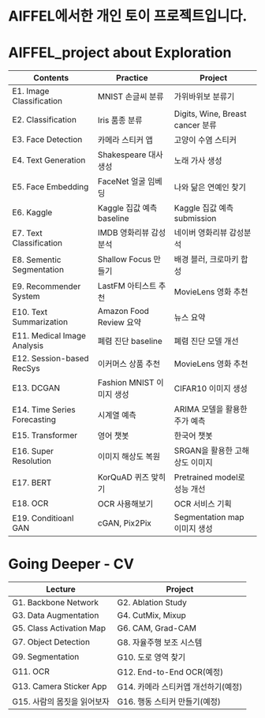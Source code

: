 
# AIFFEL에서한 개인 토이 프로젝트입니다.

# AIFFEL_project about Exploration

|Contents|Practice|Project|
|-----|---|---|
|E1. Image Classification|MNIST 손글씨 분류|가위바위보 분류기|
|E2. Classification|Iris 품종 분류|Digits, Wine, Breast cancer 분류|
|E3. Face Detection|카메라 스티커 앱|고양이 수염 스티커|
|E4. Text Generation|Shakespeare 대사 생성|노래 가사 생성|
|E5. Face Embedding|FaceNet 얼굴 임베딩|나와 닮은 연예인 찾기|
|E6. Kaggle|Kaggle 집값 예측 baseline|Kaggle 집값 예측 submission|
|E7. Text Classification|IMDB 영화리뷰 감성분석|네이버 영화리뷰 감성분석|
|E8. Sementic Segmentation|Shallow Focus 만들기|배경 블러, 크로마키 합성|
|E9. Recommender System|LastFM 아티스트 추천|MovieLens 영화 추천|
|E10. Text Summarization|Amazon Food Review 요약|뉴스 요약|
|E11. Medical Image Analysis|폐렴 진단 baseline|폐렴 진단 모델 개선|
|E12. Session-based RecSys|이커머스 상품 추천|MovieLens 영화 추천|
|E13. DCGAN|Fashion MNIST 이미지 생성|CIFAR10 이미지 생성|
|E14. Time Series Forecasting|시계열 예측|ARIMA 모델을 활용한 주가 예측|
|E15. Transformer|영어 챗봇|한국어 챗봇|
|E16. Super Resolution|이미지 해상도 복원|SRGAN을 활용한 고해상도 이미지|
|E17. BERT|KorQuAD 퀴즈 맞히기|Pretrained model로 성능 개선|
|E18. OCR|OCR 사용해보기|OCR 서비스 기획|
|E19. Conditioanl GAN|cGAN, Pix2Pix|Segmentation map 이미지 생성|


# Going Deeper - CV
|Lecture|Project|
|---|---|
|G1. Backbone Network|G2. Ablation Study|
|G3. Data Augmentation|G4. CutMix, Mixup|
|G5. Class Activation Map|G6. CAM, Grad-CAM|
|G7. Object Detection|G8. 자율주행 보조 시스템|
|G9. Segmentation|G10. 도로 영역 찾기|
|G11. OCR|G12. End-to-End OCR(예정)|
|G13. Camera Sticker App |G14. 카메라 스티커앱 개선하기(예정)|
|G15. 사람의 몸짓을 읽어보자|G16. 행동 스티커 만들기(예정)|
